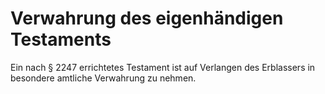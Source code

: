 # Verwahrung des eigenhändigen Testaments

Ein nach § 2247 errichtetes Testament ist auf Verlangen des Erblassers in besondere amtliche Verwahrung zu nehmen.